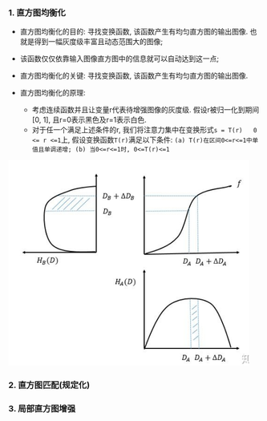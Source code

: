### 1. 直方图均衡化

- 直方图均衡化的目的: 寻找变换函数, 该函数产生有均匀直方图的输出图像. 也就是得到一幅灰度级丰富且动态范围大的图像;

- 该函数仅仅依靠输入图像直方图中的信息就可以自动达到这一点;

- 直方图均衡化的关键: 寻找变换函数, 该函数产生有均匀直方图的输出图像.

- 直方图均衡化的原理:
    - 考虑连续函数并且让变量r代表待增强图像的灰度级. 假设r被归一化到期间[0, 1], 且r=0表示黑色及r=1表示白色.
    - 对于任一个满足上述条件的r, 我们将注意力集中在变换形式`s = T(r)   0 <= r <=1`上, 假设变换函数`T(r)`满足以下条件: 
    `(a) T(r)在区间0<=r<=1中单值且单调递增; (b) 当0<=r<=1时, 0<=T(r)<=1`
    
 
 ![](../pic/直方图均衡化.png)
 
 ### 2. 直方图匹配(规定化)
 
 ### 3. 局部直方图增强